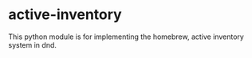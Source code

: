 # active-inventory
This python module is for implementing the homebrew, active inventory system in dnd.
